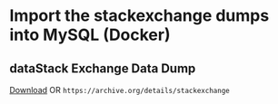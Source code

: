# Import the stackexchange dumps into MySQL (Docker)

## dataStack Exchange Data Dump
[Download]("https://archive.org/details/stackexchange") OR
`https://archive.org/details/stackexchange`
